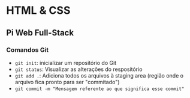 # HTML & CSS
## Pi Web Full-Stack

### Comandos Git

- `git init`: inicializar um repositório do Git
- `git status`: Visualizar as alterações do respositório
- `git add .`: Adiciona todos os arquivos à staging area (região onde o arquivo fica pronto para ser "commitado")
- `git commit -m "Mensagem referente ao que significa esse commit"`